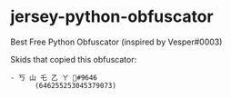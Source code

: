 # jersey-python-obfuscator
Best Free Python Obfuscator (inspired by Vesper#0003)


Skids that copied this obfuscator:
```
- 丂 山 乇 乙 ㄚ 🌺#9646
      (646255253045379073)
```
